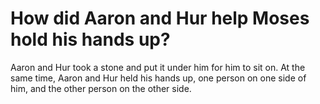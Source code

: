 # How did Aaron and Hur help Moses hold his hands up?

Aaron and Hur took a stone and put it under him for him to sit on. At the same time, Aaron and Hur held his hands up, one person on one side of him, and the other person on the other side.
